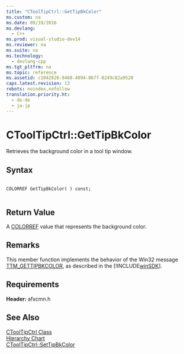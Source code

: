 ```yaml
---
title: "CToolTipCtrl::GetTipBkColor"
ms.custom: na
ms.date: 09/19/2016
ms.devlang: 
  - C++
ms.prod: visual-studio-dev14
ms.reviewer: na
ms.suite: na
ms.technology: 
  - devlang-cpp
ms.tgt_pltfrm: na
ms.topic: reference
ms.assetid: c1042826-9468-4094-867f-0249c82a9520
caps.latest.revision: 13
robots: noindex,nofollow
translation.priority.ht: 
  - de-de
  - ja-jp
---
```

# CToolTipCtrl::GetTipBkColor
Retrieves the background color in a tool tip window.  
  
## Syntax  
  
```  
  
COLORREF GetTipBkColor( ) const;  
  
```  
  
## Return Value  
 A [COLORREF](http://msdn.microsoft.com/library/windows/desktop/dd183449) value that represents the background color.  
  
## Remarks  
 This member function implements the behavior of the Win32 message [TTM_GETTIPBKCOLOR](http://msdn.microsoft.com/library/windows/desktop/bb760394), as described in the [!INCLUDE[winSDK](../vs140/includes/winSDK_md.md)].  
  
## Requirements  
 **Header:** afxcmn.h  
  
## See Also  
 [CToolTipCtrl Class](../vs140/CToolTipCtrl-Class.md)   
 [Hierarchy Chart](../vs140/Hierarchy-Chart.md)   
 [CToolTipCtrl::SetTipBkColor](../vs140/CToolTipCtrl--SetTipBkColor.md)